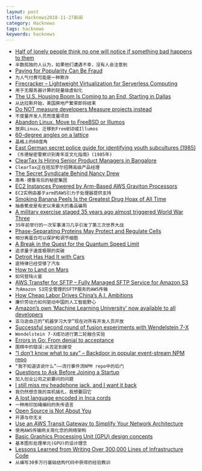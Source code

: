 ```yaml
---
layout: post
title: Hacknews2018-11-27新闻
category: Hacknews
tags: hacknews
keywords: hacknews
---
```




- [Half of lonely people think no one will notice if something bad happens to them](https://www.thesun.ie/fabulous/3439832/half-of-lonely-people-think-no-one-will-notice-if-something-bad-happens-to-them-experts-say/)
- `半数孤独的人认为，如果他们遭遇不幸，没有人会注意到`
- [Paying for Popularity Can Be Fraud](https://www.bloomberg.com/opinion/articles/2018-11-19/paying-for-popularity-can-be-fraud)
- `为人气付费可能是一种欺诈`
- [Firecracker – Lightweight Virtualization for Serverless Computing](https://aws.amazon.com/blogs/aws/firecracker-lightweight-virtualization-for-serverless-computing/)
- `用于无服务器计算的轻量级虚拟化`
- [The U.S. Housing Boom Is Coming to an End, Starting in Dallas](https://www.wsj.com/articles/the-u-s-housing-boom-is-coming-to-an-end-starting-in-dallas-1543248073)
- `从达拉斯开始，美国房地产繁荣即将结束`
- [Do NOT measure developers Measure projects instead](https://anaxi.com/blog/2018/11/25/do-not-measure-developers-measure-projects/)
- `不度量开发人员而度量项目`
- [Abandon Linux. Move to FreeBSD or Illumos](https://www.adminbyaccident.com/politics/abandon-linux-move-freebsd-illumos/)
- `放弃Linux。迁移到FreeBSD或Illumos`
- [60-degree angles on a lattice](https://blog.plover.com/math/60-degree-angles.html)
- `晶格上的60度角`
- [East German secret police guide for identifying youth subcultures (1985)](https://twitter.com/industrial_book/status/1066411965004812288)
- `《东德秘密警察识别青年亚文化指南》(1985年)`
- [ClearTax Is Hiring Senior Product Managers in Bangalore](item?id=18539490)
- `ClearTax正在班加罗尔招聘高级产品经理`
- [The Secret Syndicate Behind Nancy Drew](https://daily.jstor.org/the-secret-syndicate-behind-nancy-drew/)
- `南希·德鲁背后的秘密集团`
- [EC2 Instances Powered by Arm-Based AWS Graviton Processors](https://aws.amazon.com/blogs/aws/new-ec2-instances-a1-powered-by-arm-based-aws-graviton-processors/)
- `EC2实例由基于arm的AWS引力子处理器提供支持`
- [Smoking Banana Peels Is the Greatest Drug Hoax of All Time](https://www.atlasobscura.com/articles/smoking-banana-peels-1960s-donovan-mellow-yellow-hoax)
- `抽香蕉皮是有史以来最大的毒品骗局`
- [A military exercise staged 35 years ago almost triggered World War Three](http://www.bbc.com/future/story/20181108-the-wargame-that-could-have-ended-the-world)
- `35年前举行的一次军事演习几乎引发了第三次世界大战`
- [Phase-Separating Proteins May Protect and Regulate Cells](https://www.quantamagazine.org/phase-separating-proteins-may-protect-and-regulate-cells-20181126/)
- `相分离蛋白可以保护和调节细胞`
- [A Break in the Quest for the Quantum Speed Limit](https://www.theatlantic.com/amp/article/576484/)
- `追求量子速度极限的突破`
- [Detroit Has Had It with Cars](https://www.chicagobusiness.com/opinion/detroit-has-had-it-cars)
- `底特律已经受够了汽车`
- [How to Land on Mars](https://www.nytimes.com/interactive/2018/11/25/science/insight-how-to-land-on-mars.html)
- `如何登陆火星`
- [AWS Transfer for SFTP – Fully Managed SFTP Service for Amazon S3](https://aws.amazon.com/blogs/aws/new-aws-transfer-for-sftp-fully-managed-sftp-service-for-amazon-s3/)
- `为Amazon S3完全管理的SFTP服务的AWS传输`
- [How Cheap Labor Drives China’s A.I. Ambitions](https://www.nytimes.com/2018/11/25/business/china-artificial-intelligence-labeling.html)
- `廉价劳动力如何驱动中国的人工智能野心`
- [Amazon’s own ‘Machine Learning University’ now available to all developers](https://aws.amazon.com/blogs/machine-learning/amazons-own-machine-learning-university-now-available-to-all-developers/)
- `亚马逊自己的“机器学习大学”现在对所有开发人员开放`
- [Successful second round of fusion experiments with Wendelstein 7-X](https://www.ipp.mpg.de/4550215/11_18)
- `Wendelstein 7-X成功进行第二轮融合实验`
- [Errors in Go: From denial to acceptance](https://evilmartians.com/chronicles/errors-in-go-from-denial-to-acceptance)
- `围棋中的错误:从否定到接受`
- [“I don&#39;t know what to say” – Backdoor in popular event-stream NPM repo](https://github.com/dominictarr/event-stream/issues/116)
- `“我不知道该说什么”——流行事件流NPM repo中的后门`
- [Questions to Ask Before Joining a Startup](https://hharnisc.github.io/2018/11/25/twenty-questions-to-ask-before-joining-a-startup.html)
- `加入创业公司之前要问的问题`
- [I still miss my headphone jack, and I want it back](https://www.fastcompany.com/90270691/i-still-miss-my-headphone-jack-and-i-want-it-back)
- `我仍然想念我的耳机插孔，我想要回它`
- [A lost language encoded in Inca cords](https://www.newscientist.com/article/mg23931972-600-we-thought-the-incas-couldnt-write-these-knots-change-everything/)
- `一种用印加绳编码的失传语言`
- [Open Source is Not About You](https://gist.github.com/richhickey/1563cddea1002958f96e7ba9519972d9)
- `开源与你无关`
- [Use an AWS Transit Gateway to Simplify Your Network Architecture](https://aws.amazon.com/blogs/aws/new-use-an-aws-transit-gateway-to-simplify-your-network-architecture)
- `使用AWS传输网关简化您的网络架构`
- [Basic Graphics Processing Unit (GPU) design concepts](https://iq.opengenus.org/basic-graphics-processing-unit-gpu-design-concepts/)
- `基本图形处理单元(GPU)的设计理念`
- [Lessons Learned from Writing Over 300,000 Lines of Infrastructure Code](https://blog.gruntwork.io/5-lessons-learned-from-writing-over-300-000-lines-of-infrastructure-code-36ba7fadeac1)
- `从编写30多万行基础结构代码中获得的经验教训`

